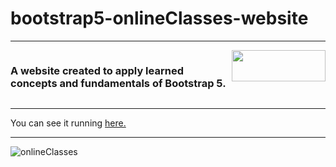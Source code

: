# bootstrap5-onlineClasses-website

***

<div style= "display: flex">
  <h3>A website created to apply learned concepts and fundamentals of Bootstrap 5.</h3>
  <img height="50" width="150" src="https://img.shields.io/badge/Bootstrap-563D7C?style=for-the-badge&logo=bootstrap&logoColor=white" />
</div>

***

You can see it running [here.](https://willson-alflen.github.io/bootstrap-bootcamp-website/)

*** 

![onlineClasses](https://user-images.githubusercontent.com/87523872/174670294-ba46e630-bfdd-4780-acfa-45039feec6d0.png)
